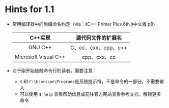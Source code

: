 # Hints for 1.1

- 常用编译器中的后缀命名约定（via：《C++ Primer Plus 6th 》中文版 p8）

  |        C++实现         |  源代码文件的扩展名   |
  | :--------------------: | :-------------------: |
  |        GNU C++         | C、cc、cxx、cpp、c++  |
  |  Microsoft Visual C++  |     cpp、cxx、cc      |

- 对于刚开始接触命令行的读者，需要注意：

  - `$` 和 `C:\Users\me\Programs`是系统提示符，不是命令的一部分，不需要输入
  - 可以使用 `$ help` 查看帮助信息或前往官方网站查看参考文档，解锁更多命令

  

